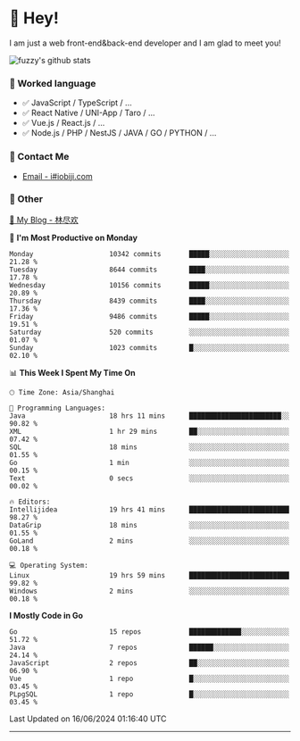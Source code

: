 # 👋 Hey!

I am just a web front-end&back-end developer and I am glad to meet you!

![fuzzy's github stats](https://github-readme-stats.vercel.app/api?username=JaydenForYou&&show_icons=true&&title_color=1abc9c&&icon_color=1abc9c)


### 📝 Worked language

- ✅ JavaScript / TypeScript / ...
- ✅ React Native / UNI-App / Taro / ...
- ✅ Vue.js / React.js / ...
- ✅ Node.js / PHP / NestJS / JAVA / GO / PYTHON / ...

### 📮 Contact Me

- [Email - i#iobiji.com](mailto:i@iobiji.com)


### 🤪 Other

[📌 My Blog - 林尽欢](https://iobiji.com)

<!--START_SECTION:waka-->
📅 **I'm Most Productive on Monday** 

```text
Monday                   10342 commits       █████░░░░░░░░░░░░░░░░░░░░   21.28 % 
Tuesday                  8644 commits        ████░░░░░░░░░░░░░░░░░░░░░   17.78 % 
Wednesday                10156 commits       █████░░░░░░░░░░░░░░░░░░░░   20.89 % 
Thursday                 8439 commits        ████░░░░░░░░░░░░░░░░░░░░░   17.36 % 
Friday                   9486 commits        █████░░░░░░░░░░░░░░░░░░░░   19.51 % 
Saturday                 520 commits         ░░░░░░░░░░░░░░░░░░░░░░░░░   01.07 % 
Sunday                   1023 commits        █░░░░░░░░░░░░░░░░░░░░░░░░   02.10 % 
```


📊 **This Week I Spent My Time On** 

```text
🕑︎ Time Zone: Asia/Shanghai

💬 Programming Languages: 
Java                     18 hrs 11 mins      ███████████████████████░░   90.82 % 
XML                      1 hr 29 mins        ██░░░░░░░░░░░░░░░░░░░░░░░   07.42 % 
SQL                      18 mins             ░░░░░░░░░░░░░░░░░░░░░░░░░   01.55 % 
Go                       1 min               ░░░░░░░░░░░░░░░░░░░░░░░░░   00.15 % 
Text                     0 secs              ░░░░░░░░░░░░░░░░░░░░░░░░░   00.02 % 

🔥 Editors: 
Intellijidea             19 hrs 41 mins      █████████████████████████   98.27 % 
DataGrip                 18 mins             ░░░░░░░░░░░░░░░░░░░░░░░░░   01.55 % 
GoLand                   2 mins              ░░░░░░░░░░░░░░░░░░░░░░░░░   00.18 % 

💻 Operating System: 
Linux                    19 hrs 59 mins      █████████████████████████   99.82 % 
Windows                  2 mins              ░░░░░░░░░░░░░░░░░░░░░░░░░   00.18 % 
```

**I Mostly Code in Go** 

```text
Go                       15 repos            █████████████░░░░░░░░░░░░   51.72 % 
Java                     7 repos             ██████░░░░░░░░░░░░░░░░░░░   24.14 % 
JavaScript               2 repos             ██░░░░░░░░░░░░░░░░░░░░░░░   06.90 % 
Vue                      1 repo              █░░░░░░░░░░░░░░░░░░░░░░░░   03.45 % 
PLpgSQL                  1 repo              █░░░░░░░░░░░░░░░░░░░░░░░░   03.45 % 
```




 Last Updated on 16/06/2024 01:16:40 UTC
<!--END_SECTION:waka-->
---
